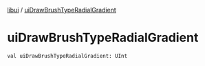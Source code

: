 [libui](index.md) / [uiDrawBrushTypeRadialGradient](./ui-draw-brush-type-radial-gradient.md)

# uiDrawBrushTypeRadialGradient

`val uiDrawBrushTypeRadialGradient: UInt`